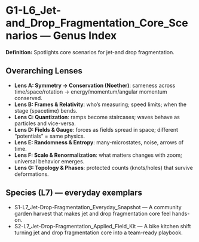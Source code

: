 # G1-L6_Jet-and_Drop_Fragmentation_Core_Scenarios — Genus Index
**Definition:** Spotlights core scenarios for jet-and drop fragmentation.

## Overarching Lenses

- **Lens A: Symmetry -> Conservation (Noether)**: sameness across time/space/rotation → energy/momentum/angular momentum conserved.
- **Lens B: Frames & Relativity**: who’s measuring; speed limits; when the stage (spacetime) bends.
- **Lens C: Quantization**: ramps become staircases; waves behave as particles and vice-versa.
- **Lens D: Fields & Gauge**: forces as fields spread in space; different “potentials” = same physics.
- **Lens E: Randomness & Entropy**: many-microstates, noise, arrows of time.
- **Lens F: Scale & Renormalization**: what matters changes with zoom; universal behavior emerges.
- **Lens G: Topology & Phases**: protected counts (knots/holes) that survive deformations.

## Species (L7) — everyday exemplars
- S1-L7_Jet-Drop-Fragmentation_Everyday_Snapshot — A community garden harvest that makes jet and drop fragmentation core feel hands-on.
- S2-L7_Jet-Drop-Fragmentation_Applied_Field_Kit — A bike kitchen shift turning jet and drop fragmentation core into a team-ready playbook.
